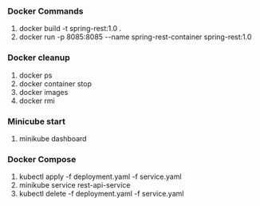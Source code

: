 ### Docker Commands
1. docker build -t spring-rest:1.0 .
2. docker run -p 8085:8085 --name spring-rest-container spring-rest:1.0

### Docker cleanup
1. docker ps
2. docker container stop <process id>
3. docker images
4. docker rmi <image name>

### Minicube start
1. minikube dashboard

### Docker Compose
1. kubectl apply -f deployment.yaml -f service.yaml 
2. minikube service rest-api-service
3. kubectl delete -f deployment.yaml -f service.yaml 